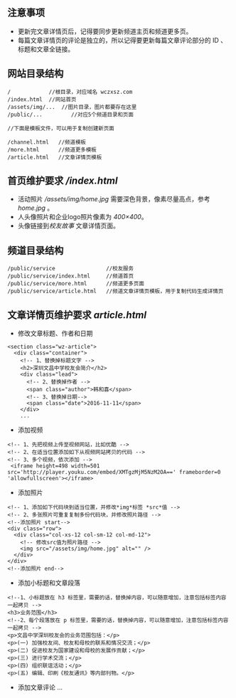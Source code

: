 ## 注意事项
* 更新完文章详情页后，记得要同步更新频道主页和频道更多页。
* 每篇文章详情页的评论是独立的，所以记得要更新每篇文章评论部分的 ID 、标题和文章全链接。

## 网站目录结构
```
/            //根目录，对应域名 wczxsz.com
/index.html  //网站首页
/assets/img/...  //图片目录，图片都要存在这里
/public/...         //对应5个频道目录和页面

//下面是模板文件，可以用于复制创建新页面

/channel.html   //频道模板
/more.html      //频道更多模板
/article.html   //文章详情页模板
```

## 首页维护要求 */index.html*

* 活动照片 */assets/img/home.jpg* 需要深色背景，像素尽量高点，参考 *home.jpg* 。
* 人头像照片和企业logo照片像素为 *400×400*。
* 头像链接到*校友故事* 文章详情页面。

## 频道目录结构

```
/public/service                //校友服务
/public/service/index.html     //频道首页
/public/service/more.html      //频道更多页面
/public/service/article.html   //频道文章详情页模板，用于复制代码生成详情页

```

## 文章详情页维护要求 *article.html*
* 修改文章标题、作者和日期
```
<section class="wz-article">
  <div class="container">
    <!-- 1、替换掉标题文字 -->
    <h2>深圳文昌中学校友会简介</h2>
    <div class="lead">
      <!-- 2、替换掉作者 -->
      <span class="author">韩和喜</span>
      <!-- 3、替换掉日期-->
      <span class="date">2016-11-11</span>
    </div>
    ...
```
* 添加视频
```
<!-- 1、先把视频上传至视频网站，比如优酷 -->
<!-- 2、在适当位置添加如下从视频网站拷贝的代码 -->
<!-- 3、多个视频，依次添加 -->
 <iframe height=498 width=501 src='http://player.youku.com/embed/XMTgzMjM5NzM2OA==' frameborder=0 'allowfullscreen'></iframe>

```
* 添加照片
```
<!-- 1、添加如下代码块到适当位置，并修改*img*标签 *src*值 -->
<!-- 2、多张照片可重复复制多份代码块，并修改照片路径 -->
<!--添加照片 start-->
<div class="row">
  <div class="col-xs-12 col-sm-12 col-md-12">
    <!-- 修改src值为照片路径 -->
    <img src="/assets/img/home.jpg" alt="" />
  </div>
</div>
<!--添加照片 end-->

```
* 添加小标题和文章段落
```
<!--1、小标题放在 h3 标签里，需要的话，替换掉内容，可以随意增加，注意包括标签内容一起拷贝 -->
<h3>业务范围</h3>
<!--2、每个段落放在 p 标签里，需要的话，替换掉内容，可以随意增加，注意包括标签内容一起拷贝 -->
<p>文昌中学深圳校友会的业务范围包括：</p>
<p>(一) 加强校友间、校友和母校的联系和情况交流；</p>
<p>(二) 促进校友为国家建设和母校的发展作贡献；</p>
<p>(三) 进行学术交流；</p>
<p>(四) 组织联谊活动；</p>
<p>(五) 编辑、印刷《校友通讯》等内部刊物。</p>
```
* 添加文章评论
...
